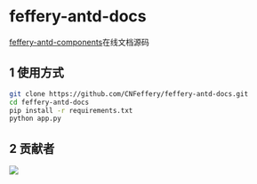 # feffery-antd-docs

<a href='https://github.com/CNFeffery/feffery-antd-components' target='_blank'>feffery-antd-components</a>在线文档源码

## 1 使用方式

```bash
git clone https://github.com/CNFeffery/feffery-antd-docs.git
cd feffery-antd-docs
pip install -r requirements.txt
python app.py
```

## 2 贡献者


<a href = "https://github.com/CNFeffery/feffery-antd-docs/graphs/contributors">
  <img src = "https://contrib.rocks/image?repo=CNFeffery/feffery-antd-docs"/>
</a>
